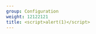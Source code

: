 ```yaml
---
group: Configuration
weight: 12122121
title: <script>alert(1)</script>
---
```

<script>alert(1)</script>
